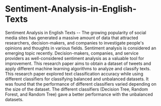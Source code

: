# Sentiment-Analysis-in-English-Texts
Sentiment Analysis in English Texts -- The growing popularity of social media sites has generated a massive amount of data that attracted researchers, decision-makers, and companies to investigate people's opinions and thoughts in various fields. Sentiment analysis is considered an emerging topic recently. Decision-makers, companies, and service providers as well-considered sentiment analysis as a valuable tool for improvement. This research paper aims to obtain a dataset of tweets and apply different machine learning algorithms to analyze and classify texts. This research paper explored text classification accuracy while using different classifiers for classifying balanced and unbalanced datasets. It was found that the performance of different classifiers varied depending on the size of the dataset. The different classifiers (Decision Tree, Random Forest, and Random Tree) gave a better performance with the unbalanced datasets.
